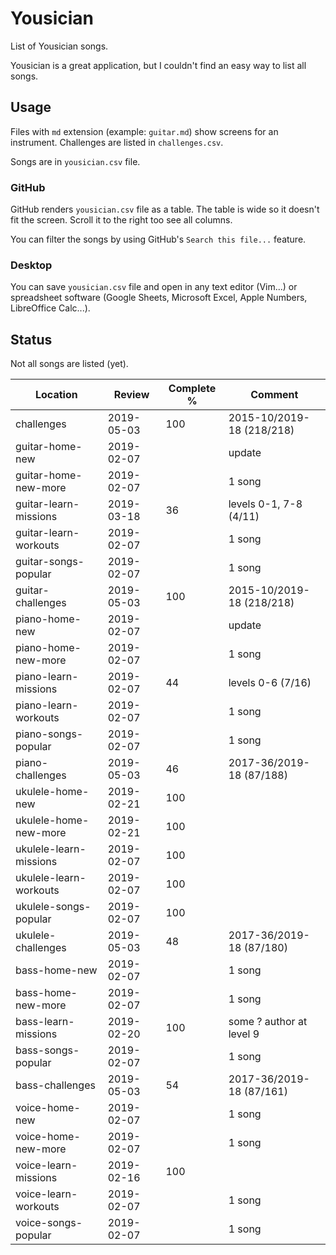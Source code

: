 # Yousician

List of Yousician songs.

Yousician is a great application, but I couldn't find an easy way to list all
songs.

## Usage

Files with `md` extension (example: `guitar.md`) show screens for an
instrument. Challenges are listed in `challenges.csv`.

Songs are in `yousician.csv` file.

### GitHub

GitHub renders `yousician.csv` file as a table. The table is wide so it doesn't
fit the screen. Scroll it to the right too see all columns.

You can filter the songs by using GitHub's `Search this file...` feature.

### Desktop

You can save `yousician.csv` file and open in any text editor (Vim...) or
spreadsheet software (Google Sheets, Microsoft Excel, Apple Numbers,
LibreOffice Calc...).

## Status

Not all songs are listed (yet).

| Location               | Review     | Complete % | Comment                     |
| ---------------------- | ---------- | ---------- | --------------------------- |
| challenges             | 2019-05-03 | 100        | 2015-10/2019-18 (218/218)   |
| guitar-home-new        | 2019-02-07 |            | update                      |
| guitar-home-new-more   | 2019-02-07 |            | 1 song                      |
| guitar-learn-missions  | 2019-03-18 |  36        | levels 0-1, 7-8 (4/11)      |
| guitar-learn-workouts  | 2019-02-07 |            | 1 song                      |
| guitar-songs-popular   | 2019-02-07 |            | 1 song                      |
| guitar-challenges      | 2019-05-03 | 100        | 2015-10/2019-18 (218/218)   |
| piano-home-new         | 2019-02-07 |            | update                      |
| piano-home-new-more    | 2019-02-07 |            | 1 song                      |
| piano-learn-missions   | 2019-02-07 |  44        | levels 0-6 (7/16)           |
| piano-learn-workouts   | 2019-02-07 |            | 1 song                      |
| piano-songs-popular    | 2019-02-07 |            | 1 song                      |
| piano-challenges       | 2019-05-03 |  46        | 2017-36/2019-18 (87/188)    |
| ukulele-home-new       | 2019-02-21 | 100        |                             |
| ukulele-home-new-more  | 2019-02-21 | 100        |                             |
| ukulele-learn-missions | 2019-02-07 | 100        |                             |
| ukulele-learn-workouts | 2019-02-07 | 100        |                             |
| ukulele-songs-popular  | 2019-02-07 | 100        |                             |
| ukulele-challenges     | 2019-05-03 |  48        | 2017-36/2019-18 (87/180)    |
| bass-home-new          | 2019-02-07 |            | 1 song                      |
| bass-home-new-more     | 2019-02-07 |            | 1 song                      |
| bass-learn-missions    | 2019-02-20 | 100        | some ? author at level 9    |
| bass-songs-popular     | 2019-02-07 |            | 1 song                      |
| bass-challenges        | 2019-05-03 |  54        | 2017-36/2019-18 (87/161)    |
| voice-home-new         | 2019-02-07 |            | 1 song                      |
| voice-home-new-more    | 2019-02-07 |            | 1 song                      |
| voice-learn-missions   | 2019-02-16 | 100        |                             |
| voice-learn-workouts   | 2019-02-07 |            | 1 song                      |
| voice-songs-popular    | 2019-02-07 |            | 1 song                      |
